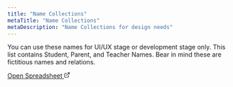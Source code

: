 ```yaml
---
title: "Name Collections"
metaTitle: "Name Collections"
metaDescription: "Name Collections for design needs"
---
```


You can use these names for UI/UX stage or development stage only. This list contains Student, Parent, and Teacher Names. Bear in mind these are fictitious names and relations.

[Open Spreadsheet <svg xmlns="http://www.w3.org/2000/svg" width="14" height="14" viewBox="0 0 24 24" fill="none" stroke="currentColor" stroke-width="2" stroke-linecap="round" stroke-linejoin="round"><path d="M18 13v6a2 2 0 0 1-2 2H5a2 2 0 0 1-2-2V8a2 2 0 0 1 2-2h6"></path><polyline points="15 3 21 3 21 9"></polyline><line x1="10" y1="14" x2="21" y2="3"></line></svg>](https://docs.google.com/spreadsheets/d/1Qmg8FAAH6w49ILXRiPQ2qxoU0D5OFbuFo3C4PrVHWI4/edit?usp=sharing)